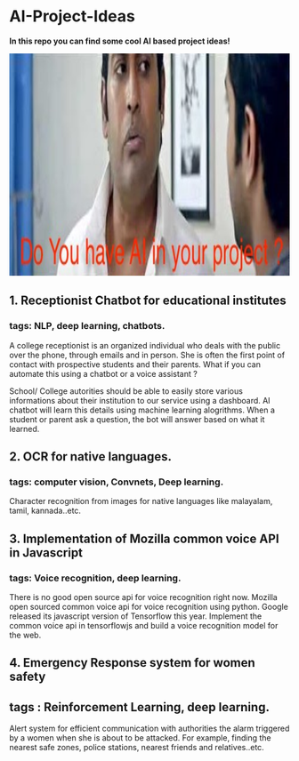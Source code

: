 # AI-Project-Ideas
**In this repo you can find some cool AI based project ideas!** 

<p>
  <img src="https://github.com/GopikrishnanSasikumar/AI-Project-Ideas/blob/master/hqdefault.jpg" alt="AI meme"/ height="400" width="1000">
</p>

## 1. Receptionist Chatbot for educational institutes

### tags: NLP, deep learning, chatbots.

A college receptionist is an organized individual who deals with the public over the phone, through emails and in person. She is often the first point of contact with prospective students and their parents. What if you can automate this using a chatbot or a voice assistant ?

School/ College autorities should be able to easily store various informations about their institution to our service using a dashboard. AI chatbot will learn this details using machine learning alogrithms. When a student or parent ask a question, the bot will answer based on what it learned.

## 2. OCR for native languages.

### tags: computer vision, Convnets, Deep learning.

Character recognition from images for native languages like malayalam, tamil, kannada..etc.

## 3. Implementation of Mozilla common voice API in Javascript

### tags: Voice recognition, deep learning.

There is no good open source api for voice recognition right now. Mozilla open sourced common voice api for voice recognition using python. Google released its javascript version of Tensorflow this year. Implement the common voice api in tensorflowjs and build a voice recognition model for the web.

## 4. Emergency Response system for women safety

## tags : Reinforcement Learning, deep learning.

Alert system for efficient communication with authorities the alarm triggered by a women when she is about to be attacked. For example, finding the nearest safe zones, police stations, nearest friends and relatives..etc.



